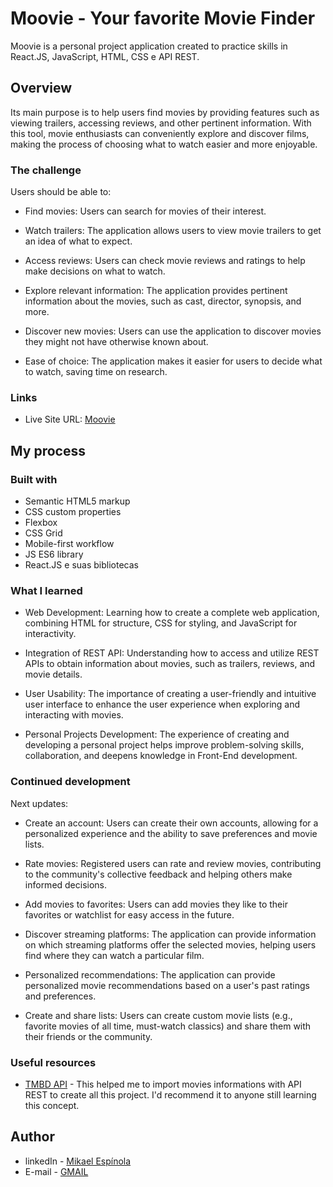 # Moovie - Your favorite Movie Finder

Moovie is a personal project application created to practice skills in React.JS, JavaScript, HTML, CSS e API REST.

## Overview

Its main purpose is to help users find movies by providing features such as viewing trailers, accessing reviews, and other pertinent information. With this tool, movie enthusiasts can conveniently explore and discover films, making the process of choosing what to watch easier and more enjoyable.

### The challenge

Users should be able to:

- Find movies: Users can search for movies of their interest.

- Watch trailers: The application allows users to view movie trailers to get an idea of what to expect.

- Access reviews: Users can check movie reviews and ratings to help make decisions on what to watch.

- Explore relevant information: The application provides pertinent information about the movies, such as cast, director, synopsis, and more.

- Discover new movies: Users can use the application to discover movies they might not have otherwise known about.

- Ease of choice: The application makes it easier for users to decide what to watch, saving time on research.

### Links

- Live Site URL: [Moovie](https://mikael-espinola.github.io/Moovie/)

## My process

### Built with

- Semantic HTML5 markup
- CSS custom properties
- Flexbox
- CSS Grid
- Mobile-first workflow
- JS ES6 library
- React.JS e suas bibliotecas

### What I learned

- Web Development: Learning how to create a complete web application, combining HTML for structure, CSS for styling, and JavaScript for interactivity.

- Integration of REST API: Understanding how to access and utilize REST APIs to obtain information about movies, such as trailers, reviews, and movie details.

- User Usability: The importance of creating a user-friendly and intuitive user interface to enhance the user experience when exploring and interacting with movies.

- Personal Projects Development: The experience of creating and developing a personal project helps improve problem-solving skills, collaboration, and deepens knowledge in Front-End development.

### Continued development

Next updates:

- Create an account: Users can create their own accounts, allowing for a personalized experience and the ability to save preferences and movie lists.

- Rate movies: Registered users can rate and review movies, contributing to the community's collective feedback and helping others make informed decisions.

- Add movies to favorites: Users can add movies they like to their favorites or watchlist for easy access in the future.

- Discover streaming platforms: The application can provide information on which streaming platforms offer the selected movies, helping users find where they can watch a particular film.

- Personalized recommendations: The application can provide personalized movie recommendations based on a user's past ratings and preferences.

- Create and share lists: Users can create custom movie lists (e.g., favorite movies of all time, must-watch classics) and share them with their friends or the community.

### Useful resources

- [TMBD API](https://developer.themoviedb.org/docs) - This helped me to import movies informations with API REST to create all this project. I'd recommend it to anyone still learning this concept.

## Author

- linkedIn - [Mikael Espínola](https://www.linkedin.com/in/mikaelespinola)
- E-mail - [GMAIL](mailto:mikaelespinolaa@gmail.com)
